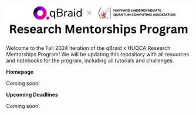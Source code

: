 ![qRaMP Logo](imgs/Research%20Mentorships%20Program%20Logo.png)

Welcome to the Fall 2024 iteration of the qBraid x HUQCA Research Mentorships Program! We will be updating this repository with all resources and notebooks for the program, including all tutorials and challenges.

**Homepage**

Coming soon!

**Upcoming Deadlines**

Coming soon!
